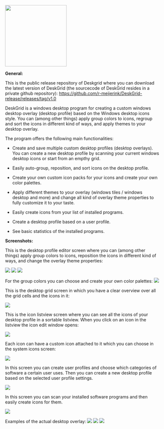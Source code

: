 <img src="/grid2.png" width="200" height="200">

**General:**

This is the public release repository of Deskgrid where you can download the latest version of DeskGrid (the sourcecode of DeskGrid resides in a private github repository):
https://github.com/r-meijerink/DeskGrid-release/releases/tag/v1.0

DeskGrid is a windows desktop program for creating a custom windows desktop overlay (desktop profile) based on the Windows desktop icons style.
You can (among other things) apply group colors to icons, regroup and sort the icons in different kind of ways, and apply themes to your desktop overlay.

The program offers the following main functionalities:

- Create and save multiple custom desktop profiles (desktop overlays). You can create a new desktop profile by scanning your current windows desktop icons or start from an empthy grid.
- Easily auto-group, reposition, and sort icons on the desktop profile.
- Create your own custom icon packs for your icons and create your own color palettes.
- Apply different themes to your overlay (windows tiles / windows desktop and more) and change all kind of overlay theme properties to fully customize it to your taste.

- Easily create icons from your list of installed programs.
- Create a desktop profile based on a user profile.
- See basic statistics of the installed programs.

**Screenshots:**

This is the desktop profile editor screen where you can (among other things) apply group colors to icons, reposition the icons in different kind of ways, and change the overlay theme properties:

![](/screenshot1.jpg)
![](/screenshot1-1.jpg)
![](/screenshot1-2.jpg)


For the group colors you can choose and create your own color palettes:
![](/screenshot10.jpg)

This is the desktop grid screen in which you have a clear overview over all the grid cells and the icons in it:

![](/screenshot2.jpg)

This is the icon listview screen where you can see all the icons of your desktop profile in a sortable listview. When you click on an icon in the listview the icon edit window 
opens:

![](/screenshot3.jpg)

Each icon can have a custom icon attached to it which you can choose in the system icons screen:

![](/screenshot4.jpg)

In this screen you can create user profiles and choose which categories of software a certain user uses. Then you can create a new desktop profile based on the selected user profile settings.

![](/screenshot5.jpg)

In this screen you can scan your installed software programs and then easily create icons for them. 

![](/screenshot11.jpg)

Examples of the actual desktop overlay:
![](/screenshot6.jpg)
![](/screenshot7.jpg)
![](/screenshot9.jpg)


